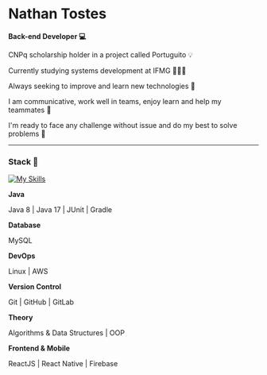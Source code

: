 # Nathan Tostes

**Back-end Developer 💻**

<p>CNPq scholarship holder in a project called Portuguito 💡</p>
<p>Currently studying systems development at IFMG 👨🏾‍🎓</p>
<p>Always seeking to improve and learn new technologies 🚀</p>
<p>I am communicative, work well in teams, enjoy learn and help my teammates 🌱</p>
<p>I'm ready to face any challenge without issue and do my best to solve problems 🎯</p>

---
### Stack 💼 
[![My Skills](https://skillicons.dev/icons?i=java,mysql,linux,aws,git,github,gitlab,react,firebase)](https://skillicons.dev)

**Java**
<p>Java 8 | Java 17 | JUnit | Gradle</p>

**Database**
<p>MySQL</p>

**DevOps**
<p>Linux | AWS</p>

**Version Control**
<p>Git | GitHub | GitLab</p>

**Theory**
<p>Algorithms & Data Structures | OOP</p>

**Frontend & Mobile**
<p>ReactJS | React Native | Firebase</p>
